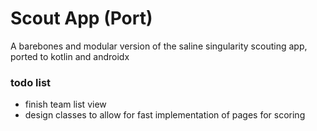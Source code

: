 # Scout App (Port)
A barebones and modular version of the saline singularity scouting app, ported to kotlin and androidx

### todo list
- finish team list view
- design classes to allow for fast implementation of pages for scoring
